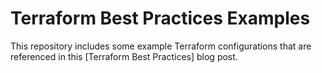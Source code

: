 # Terraform Best Practices Examples
This repository includes some example Terraform configurations that are referenced in this [Terraform Best Practices] blog post.
